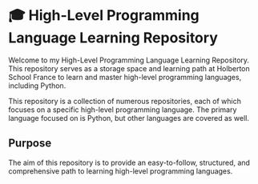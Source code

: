 # 🎓 High-Level Programming Language Learning Repository

Welcome to my High-Level Programming Language Learning Repository. This repository serves as a storage space and learning path at Holberton School France to learn and master high-level programming languages, including Python.

This repository is a collection of numerous repositories, each of which focuses on a specific high-level programming language. The primary language focused on is Python, but other languages are covered as well.

## Purpose
The aim of this repository is to provide an easy-to-follow, structured, and comprehensive path to learning high-level programming languages.

